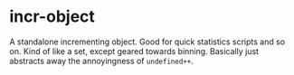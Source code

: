 # incr-object

A standalone incrementing object. Good for quick statistics scripts
and so on. Kind of like a set, except geared towards binning. Basically
just abstracts away the annoyingness of `undefined++`.
